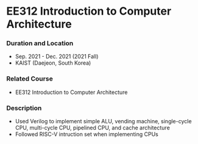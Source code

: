 # EE312 Introduction to Computer Architecture

### Duration and Location
- Sep. 2021 - Dec. 2021 (2021 Fall)
- KAIST (Daejeon, South Korea)

### Related Course
- EE312 Introduction to Computer Architecture

### Description
- Used Verilog to implement simple ALU, vending machine, single-cycle CPU, multi-cycle CPU, pipelined CPU, and cache architecture
- Followed RISC-V intruction set when implementing CPUs
